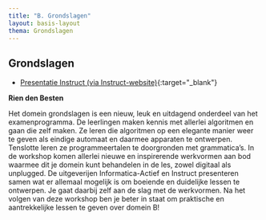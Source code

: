```yaml
---
title: "B. Grondslagen"
layout: basis-layout
thema: Grondslagen
---
```


## Grondslagen

* [Presentatie Instruct (via Instruct-website)](https://www.3iblog.nl/files/IenI2018%20Sessie%20domein%20B.pdf){:target="_blank"}

**Rien den Besten**

Het domein grondslagen is een nieuw, leuk en uitdagend onderdeel van het examenprogramma.
De leerlingen maken kennis met allerlei algoritmen en gaan die zelf maken.
Ze leren die algoritmen op een elegante manier weer te geven als eindige automaat en daarmee apparaten te ontwerpen.
Tenslotte leren ze programmeertalen te doorgronden met grammatica’s.
In de workshop komen allerlei nieuwe en inspirerende werkvormen aan bod waarmee dit je domein kunt behandelen in de les,
zowel digitaal als unplugged.
De uitgeverijen Informatica-Actief en Instruct presenteren samen wat er allemaal mogelijk is om boeiende en duidelijke lessen te ontwerpen.
Je gaat daarbij zelf aan de slag met de werkvormen.
Na het volgen van deze workshop ben je beter in staat om praktische en aantrekkelijke lessen te geven over domein B!
